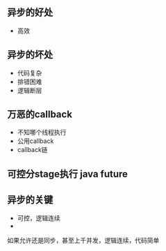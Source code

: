 ## 异步的好处
* 高效
 
## 异步的坏处
* 代码复杂
* 排错困难
* 逻辑断层

## 万恶的callback
* 不知哪个线程执行
* 公用callback
* callback链

## 可控分stage执行 java future

## 异步的关键
* 可控，逻辑连续
* 
 
如果允许还是同步，甚至上千并发，逻辑连续，代码简单



